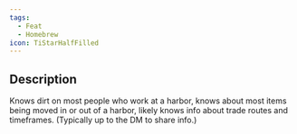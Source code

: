 ```yaml
---
tags:
  - Feat
  - Homebrew
icon: TiStarHalfFilled
---
```

## Description
Knows dirt on most people who work at a harbor, knows about most items being moved in or out of a harbor, likely knows info about trade routes and timeframes. (Typically up to the DM to share info.)